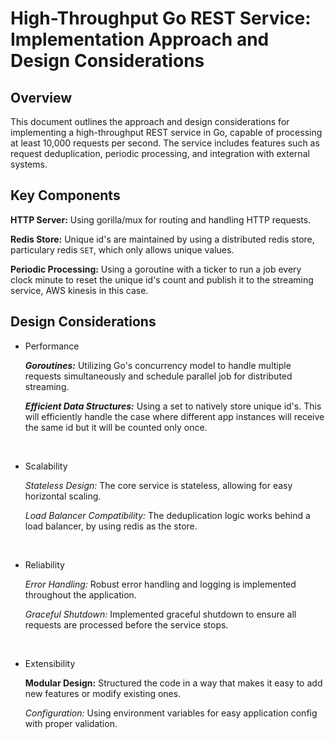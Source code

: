 # High-Throughput Go REST Service: Implementation Approach and Design Considerations

## Overview
This document outlines the approach and design considerations for implementing a high-throughput REST service in Go, capable of processing at least 10,000 requests per second. The service includes features such as request deduplication, periodic processing, and integration with external systems.

## Key Components

**HTTP Server:** Using gorilla/mux for routing and handling HTTP requests.

**Redis Store:** Unique id's are maintained by using a distributed redis store, particulary redis `SET`, which only allows unique values.

**Periodic Processing:** Using a goroutine with a ticker to run a job every clock minute to reset the unique id's count and publish it to the streaming service, AWS kinesis in this case.

## Design Considerations
- Performance

    ***Goroutines:*** Utilizing Go's concurrency model to handle multiple requests simultaneously and schedule parallel job for distributed streaming.

   ***Efficient Data Structures:*** Using a set to natively store unique id's. This will efficiently handle the case where different app instances will receive the same id but it will be counted only once.

<br />

- Scalability

    *Stateless Design:* The core service is stateless, allowing for easy horizontal scaling.

    *Load Balancer Compatibility:* The deduplication logic works behind a load balancer, by using redis as the store.

<br />

- Reliability

    *Error Handling:* Robust error handling and logging is implemented throughout the application.

    *Graceful Shutdown:* Implemented graceful shutdown to ensure all requests are processed before the service stops.


<br />

- Extensibility

    **Modular Design:** Structured the code in a way that makes it easy to add new features or modify existing ones.

    *Configuration:* Using environment variables for easy application config with proper validation.